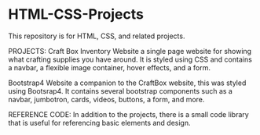 # HTML-CSS-Projects
This repository is for HTML, CSS, and related projects.

PROJECTS:
Craft Box Inventory Website
    a single page website for showing what crafting supplies you have around. It is styled using CSS and contains a navbar, a flexible image container, hover effects, and a form. 

Bootstrap4 Website
    a companion to the CraftBox website, this was styled using Bootsrap4. It contains several bootstrap components such as a navbar, jumbotron, cards, videos, buttons, a form, and more. 

REFERENCE CODE:
In addition to the projects, there is a small code library that is useful for referencing basic elements and design. 
